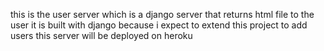 this is the user server 
which is a django server that returns html file to the user
it is built with django because i expect to extend this project to add users
this server will be deployed on heroku

